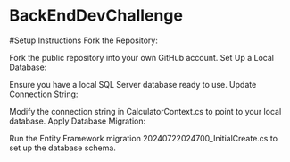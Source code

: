 # BackEndDevChallenge

#Setup Instructions
Fork the Repository:

Fork the public repository into your own GitHub account.
Set Up a Local Database:

Ensure you have a local SQL Server database ready to use.
Update Connection String:

Modify the connection string in CalculatorContext.cs to point to your local database.
Apply Database Migration:

Run the Entity Framework migration 20240722024700_InitialCreate.cs to set up the database schema.
